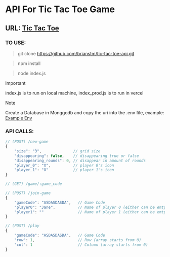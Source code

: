 # API For Tic Tac Toe Game

## URL: [Tic Tac Toe](https://tttweb.vercel.app)

### TO USE:

> git clone https://github.com/brianstm/tic-tac-toe-api.git

> npm install

> node index.js

> [!IMPORTANT]
> index.js is to run on local machine, index_prod.js is to run in vercel

> [!NOTE]
> Create a Database in Monggodb and copy the uri into the .env file, example: [Example Env](.env.example)

### API CALLS:

```js
// (POST) /new-game
{
    "size": "3",              // grid size
    "disappearing": false,    // disappearing true or false
    "disappearing_rounds": 0, // disappear in amount of rounds
    "player_0": "X",          // player 0's icon
    "player_1": "O"           // player 1's icon
}
```

```js
// (GET) /game/:game_code
```

```js
// (POST) /join-game
{
    "gameCode": "ASDASDASDA",   // Game Code
    "player0": "Jane",          // Name of player 0 (either can be emtpy)
    "player1": ""               // Name of player 1 (either can be emtpy)
}
```

```js
// (POST) /play
{
    "gameCode": "ASDASDASDA",   // Game Code
    "row": 1,                   // Row (array starts from 0)
    "col": 1                    // Column (array starts from 0)
}
```
